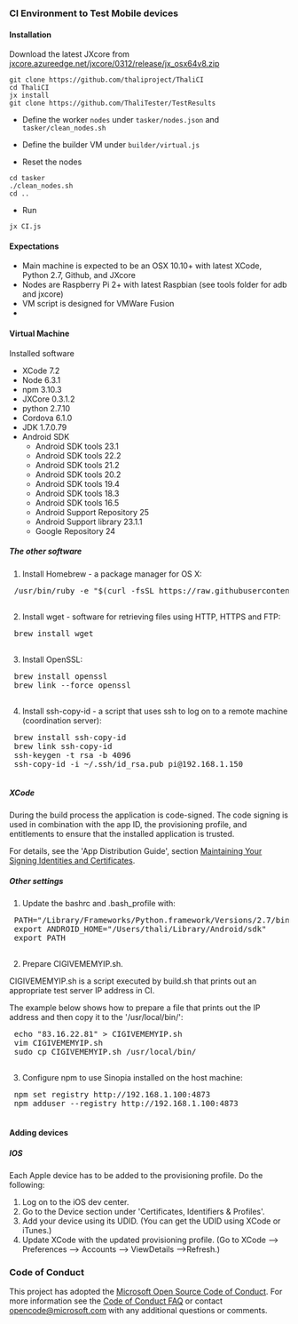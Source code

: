 ### CI Environment to Test Mobile devices

#### Installation

Download the latest JXcore from [jxcore.azureedge.net/jxcore/0312/release/jx_osx64v8.zip](http://jxcore.azureedge.net/jxcore/0312/release/jx_osx64v8.zip)

```
git clone https://github.com/thaliproject/ThaliCI
cd ThaliCI
jx install
git clone https://github.com/ThaliTester/TestResults
```

- Define the worker `nodes` under `tasker/nodes.json` and `tasker/clean_nodes.sh`

- Define the builder VM under `builder/virtual.js`

- Reset the nodes

```
cd tasker
./clean_nodes.sh
cd ..
```

- Run
```
jx CI.js
```

#### Expectations

- Main machine is expected to be an OSX 10.10+ with latest XCode, Python 2.7, Github, and JXcore
- Nodes are Raspberry Pi 2+ with latest Raspbian (see tools folder for adb and jxcore)
- VM script is designed for VMWare Fusion
- 

#### Virtual Machine

Installed software
- XCode 7.2
- Node 6.3.1
- npm 3.10.3
- JXCore 0.3.1.2
- python 2.7.10
- Cordova 6.1.0
- JDK 1.7.0.79
- Android SDK
    * Android SDK tools 23.1
    * Android SDK tools 22.2
    * Android SDK tools 21.2
    * Android SDK tools 20.2
    * Android SDK tools 19.4
    * Android SDK tools 18.3
    * Android SDK tools 16.5
    * Android Support Repository 25
    * Android Support library 23.1.1
    * Google Repository 24

##### The other software
1. Install Homebrew - a package manager for OS X:
 <pre>
 /usr/bin/ruby -e "$(curl -fsSL https://raw.githubusercontent.com/Homebrew/install/master/install)"
 </pre>
2. Install wget - software for retrieving files using HTTP, HTTPS and FTP:
 <pre>
 brew install wget
 </pre>
3. Install OpenSSL:
 <pre>
 brew install openssl
 brew link --force openssl
 </pre>
4. Install ssh-copy-id - a script that uses ssh to log on to a remote machine (coordination server):
 <pre>
 brew install ssh-copy-id
 brew link ssh-copy-id
 ssh-keygen -t rsa -b 4096
 ssh-copy-id -i ~/.ssh/id_rsa.pub pi@192.168.1.150
 </pre>

##### XCode

During the build process the application is code-signed. The code signing is used in combination with the app ID,
the provisioning profile, and entitlements to ensure that the installed application is trusted.

For details, see the 'App Distribution Guide', section
[Maintaining Your Signing Identities and Certificates](https://developer.apple.com/library/ios/documentation/IDEs/Conceptual/AppDistributionGuide/MaintainingCertificates/MaintainingCertificates.html).

##### Other settings

1. Update the bashrc and .bash_profile with:
 <pre>
 PATH="/Library/Frameworks/Python.framework/Versions/2.7/bin:/Users/thali/Library/Android/sdk/platform-tools:/Users/thali/Library/Android/sdk/build-tools/23.0.2:/Users/thali/Library/Android/ndk:/usr/local/bin:${PATH}"
 export ANDROID_HOME="/Users/thali/Library/Android/sdk"
 export PATH
 </pre>
2. Prepare CIGIVEMEMYIP.sh.
 
 CIGIVEMEMYIP.sh is a script executed by build.sh that prints out
 an appropriate test server IP address in CI.
 
 The example below shows how to prepare a file that prints out the IP address
 and then copy it to the '/usr/local/bin/':
 <pre>
 echo "83.16.22.81" > CIGIVEMEMYIP.sh
 vim CIGIVEMEMYIP.sh
 sudo cp CIGIVEMEMYIP.sh /usr/local/bin/
 </pre>
3. Configure npm to use Sinopia installed on the host machine:
 <pre>
 npm set registry http://192.168.1.100:4873
 npm adduser --registry http://192.168.1.100:4873
 </pre>

#### Adding devices

##### IOS

Each Apple device has to be added to the provisioning profile. Do the following:

1. Log on to the iOS dev center.
2. Go to the Device section under 'Certificates, Identifiers & Profiles'.
3. Add your device using its UDID. (You can get the UDID using XCode or iTunes.)
4. Update XCode with the updated provisioning profile. (Go to XCode --> Preferences --> Accounts --> ViewDetails -->Refresh.)


### Code of Conduct
This project has adopted the [Microsoft Open Source Code of Conduct](https://opensource.microsoft.com/codeofconduct/). For more information see the [Code of Conduct FAQ](https://opensource.microsoft.com/codeofconduct/faq/) or contact [opencode@microsoft.com](mailto:opencode@microsoft.com) with any additional questions or comments.
